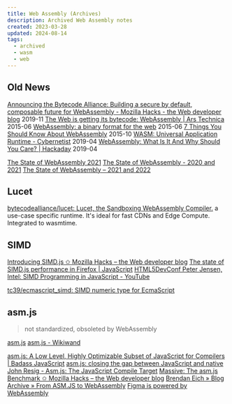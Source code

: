 ```yaml
---
title: Web Assembly (Archives)
description: Archived Web Assembly notes
created: 2023-03-28
updated: 2024-08-14
tags:
  - archived
  - wasm
  - web
---
```


## Old News

[Announcing the Bytecode Alliance: Building a secure by default, composable future for WebAssembly - Mozilla Hacks - the Web developer blog](https://hacks.mozilla.org/2019/11/announcing-the-bytecode-alliance/) 2019-11
[The Web is getting its bytecode: WebAssembly | Ars Technica](http://arstechnica.com/information-technology/2015/06/the-web-is-getting-its-bytecode-webassembly/) 2015-06
[WebAssembly: a binary format for the web](http://www.2ality.com/2015/06/web-assembly.html) 2015-06
[7 Things You Should Know About WebAssembly](https://auth0.com/blog/2015/10/14/7-things-you-should-know-about-web-assembly) 2015-10
[WASM: Universal Application Runtime - Cybernetist](https://cybernetist.com/2019/04/25/wasm-universal-application-runtime/) 2019-04
[WebAssembly: What Is It And Why Should You Care? | Hackaday](https://hackaday.com/2019/04/04/webassembly-what-is-it-and-why-should-you-care/) 2019-04

[The State of WebAssembly 2021](https://blog.scottlogic.com/2021/06/21/state-of-wasm.html)
[The State of WebAssembly - 2020 and 2021](https://platform.uno/blog/the-state-of-webassembly-2020-and-2021/)
[The State of WebAssembly – 2021 and 2022](https://platform.uno/blog/the-state-of-webassembly-2021-and-2022/)

## Lucet

[bytecodealliance/lucet: Lucet, the Sandboxing WebAssembly Compiler.](https://github.com/bytecodealliance/lucet) a use-case specific runtime. It's ideal for fast CDNs and Edge Compute. Integrated to wasmtime.

## SIMD

[Introducing SIMD.js ✩ Mozilla Hacks – the Web developer blog](https://hacks.mozilla.org/2014/10/introducing-simd-js/)
[The state of SIMD.js performance in Firefox | JavaScript](https://blog.mozilla.org/javascript/2015/03/10/state-of-simd-js-performance-in-firefox/)
[HTML5DevConf Peter Jensen, Intel: SIMD Programming in JavaScript - YouTube](https://www.youtube.com/watch?v=CbMXkbqQBcQ)

[tc39/ecmascript_simd: SIMD numeric type for EcmaScript](https://github.com/tc39/ecmascript_simd)

## asm.js

> not standardized, obsoleted by WebAssembly

[asm.js](http://asmjs.org/)
[asm.js - Wikiwand](https://omni.wikiwand.com/en/Asm.js)

[asm.js: A Low Level, Highly Optimizable Subset of JavaScript for Compilers | Badass JavaScript](http://badassjs.com/post/43420901994/asm-js-a-low-level-highly-optimizable-subset-of)
[asm.js: closing the gap between JavaScript and native](http://www.2ality.com/2013/02/asm-js.html)
[John Resig - Asm.js: The JavaScript Compile Target](http://ejohn.org/blog/asmjs-javascript-compile-target/)
[Massive: The asm.js Benchmark ✩ Mozilla Hacks – the Web developer blog](https://hacks.mozilla.org/2014/11/massive-the-asm-js-benchmark/)
[Brendan Eich » Blog Archive » From ASM.JS to WebAssembly](https://brendaneich.com/2015/06/from-asm-js-to-webassembly/)
[Figma is powered by WebAssembly](https://www.figma.com/blog/webassembly-cut-figmas-load-time-by-3x/)
